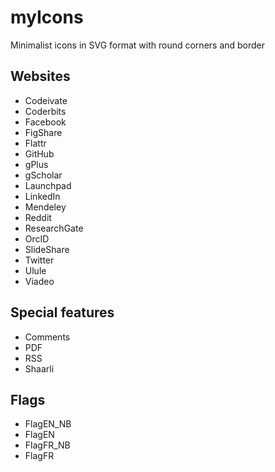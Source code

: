myIcons
=======

Minimalist icons in SVG format with round corners and border

Websites
---
* Codeivate
* Coderbits
* Facebook
* FigShare
* Flattr
* GitHub
* gPlus
* gScholar
* Launchpad
* LinkedIn
* Mendeley
* Reddit
* ResearchGate
* OrcID
* SlideShare
* Twitter
* Ulule
* Viadeo

Special features
---
* Comments
* PDF
* RSS
* Shaarli

Flags
---
* FlagEN_NB
* FlagEN
* FlagFR_NB
* FlagFR
